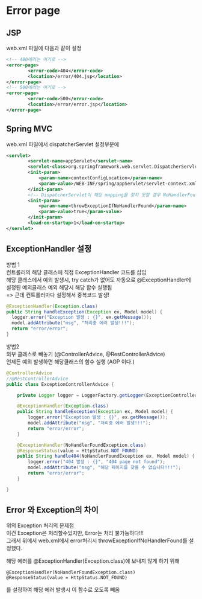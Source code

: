 # Error page

## JSP

web.xml 파일에 다음과 같이 설정

```xml
<!-- 400에러는 여기로 -->
<error-page>
		<error-code>404</error-code>
		<location>/error/404.jsp</location>
</error-page>
<!-- 500에러는 여기로 -->
<error-page>
		<error-code>500</error-code>
		<location>/error/error.jsp</location>
</error-page>
```

## Spring MVC

web.xml 파일에서 dispatcherServlet 설정부분에

```xml
<servlet>
		<servlet-name>appServlet</servlet-name>
		<servlet-class>org.springframework.web.servlet.DispatcherServlet</servlet-class>
		<init-param>
			<param-name>contextConfigLocation</param-name>
			<param-value>/WEB-INF/spring/appServlet/servlet-context.xml</param-value>
		</init-param>
		<!-- DispatcherServlet이 해당 mapping을 찾지 못할 경우 NoHandlerFoundException를 throw하게 설정 -->
		<init-param>
			<param-name>throwExceptionIfNoHandlerFound</param-name>
			<param-value>true</param-value>
		</init-param>
		<load-on-startup>1</load-on-startup>
</servlet>
```

## ExceptionHandler 설정

방법 1  
컨트롤러의 해당 클래스에 직접 ExceptionHandler 코드를 삽입  
해당 클래스에서 예외 발생시, try catch가 없어도 자동으로 @ExceptionHandler에 설정된 예외클래스 예외 해당시 해당 함수 실행됨  
=> 근데 컨트롤러마다 설정해서 중복코드 발생!

```java
@ExceptionHandler(Exception.class)
public String handleException(Exception ex, Model model) {
  logger.error("Exception 발생 : {}", ex.getMessage());
  model.addAttribute("msg", "처리중 에러 발생!!!");
  return "error/error";
}
```

방법2  
외부 클래스로 빼놓기 (@ControllerAdvice, @RestControllerAdvice)  
언제든 예외 발생하면 해당클래스의 함수 실행 (AOP 이다.)

```java
@ControllerAdvice
//@RestControllerAdvice
public class ExceptionControllerAdvice {

	private Logger logger = LoggerFactory.getLogger(ExceptionControllerAdvice.class);

	@ExceptionHandler(Exception.class)
	public String handleException(Exception ex, Model model) {
		logger.error("Exception 발생 : {}", ex.getMessage());
		model.addAttribute("msg", "처리중 에러 발생!!!");
		return "error/error";
	}

	@ExceptionHandler(NoHandlerFoundException.class)
	@ResponseStatus(value = HttpStatus.NOT_FOUND)
	public String handle404(NoHandlerFoundException ex, Model model) {
		logger.error("404 발생 : {}", "404 page not found");
		model.addAttribute("msg", "해당 페이지를 찾을 수 없습니다!!!");
		return "error/error";
	}

}
```

## Error 와 Exception의 차이

위의 Exception 처리의 문제점  
이건 Exception은 처리할수있지만, Error는 처리 불가능하다!!!  
그래서 위에서 web.xml에서 error처리시 throwExceptionIfNoHandlerFound를 설정했다.

해당 에러를 @ExceptionHandler(Exception.class)에 보내지 않게 하기 위해

```
@ExceptionHandler(NoHandlerFoundException.class)
@ResponseStatus(value = HttpStatus.NOT_FOUND)
```

를 설정하여 해당 에러 발생시 이 함수로 오도록 빼옴
